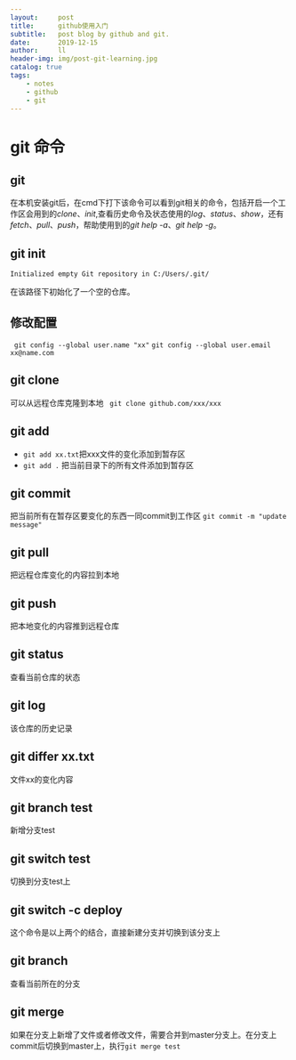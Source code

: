 ```yaml
---
layout:     post
title:      github使用入门
subtitle:   post blog by github and git.
date:       2019-12-15
author:     ll
header-img: img/post-git-learning.jpg
catalog: true
tags:
    - notes
    - github
    - git
---
```

# git 命令
## git
在本机安装git后，在cmd下打下该命令可以看到git相关的命令，包括开启一个工作区会用到的*clone*、*init*,查看历史命令及状态使用的*log*、*status*、*show*，还有*fetch*、*pull*、*push*，帮助使用到的*git help -a*、*git help -g*。
## git init

```Initialized empty Git repository in C:/Users/.git/```

在该路径下初始化了一个空的仓库。

## 修改配置

``` git config --global user.name "xx"```
```git config --global user.email xx@name.com```

## git clone
可以从远程仓库克隆到本地 
 ``` git clone github.com/xxx/xxx```
## git add

- `git add xx.txt`把xxx文件的变化添加到暂存区
- `git add .` 把当前目录下的所有文件添加到暂存区

## git commit

把当前所有在暂存区要变化的东西一同commit到工作区
```git commit -m "update message"```

## git pull

把远程仓库变化的内容拉到本地

## git push
把本地变化的内容推到远程仓库
## git status
查看当前仓库的状态
## git log
该仓库的历史记录
## git differ xx.txt
文件xx的变化内容
## git branch test
新增分支test
## git switch test
切换到分支test上
## git switch -c deploy
这个命令是以上两个的结合，直接新建分支并切换到该分支上
## git branch
查看当前所在的分支
## git merge
如果在分支上新增了文件或者修改文件，需要合并到master分支上。在分支上commit后切换到master上，执行```git merge test```

